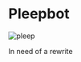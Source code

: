 # Pleepbot

![pleep](https://cdn.7tv.app/emote/63f4346b0fd141cefb085cae/4x.gif)

In need of a rewrite
